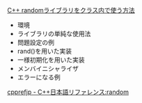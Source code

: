 [C++ randomライブラリをクラス内で使う方法](https://linus-mk.hatenablog.com/entry/2018/12/16/150732)<br>

- 環境
- ライブラリの単純な使用法
- 問題設定の例
- rand()を用いた実装
- 一様初期化を用いた実装
- メンバイニシャライザ
- エラーになる例

[cpprefjp - C++日本語リファレンス:random](https://cpprefjp.github.io/reference/random.html)<br>
